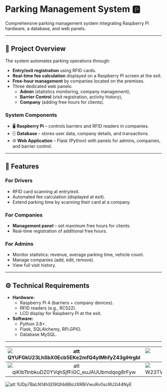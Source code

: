 # Parking Management System 🅿️

Comprehensive parking management system integrating Raspberry Pi hardware, a database, and web panels.  

---

## 📖 Project Overview
The system automates parking operations through:
- **Entry/exit registration** using RFID cards.
- **Real-time fee calculation** displayed on a Raspberry Pi screen at the exit.
- **Free-hour management** by companies located on the premises.
- Three dedicated web panels:
  - **Admin** (statistics monitoring, company management),
  - **Barrier Control** (visit registration, activity history),
  - **Company** (adding free hours for clients).

### System Components
- 🖥️ **Raspberry Pi** – controls barriers and RFID readers in companies.
- 🗄️ **Database** – stores user data, company details, and transactions.
- 🌐 **Web Application** – Flask (Python) with panels for admins, companies, and barrier control.

---

## 🚀 Features
### For Drivers
- RFID card scanning at entry/exit.
- Automated fee calculation (displayed at exit).
- Extend parking time by scanning their card at a company.

### For Companies
- **Management panel** – set maximum free hours for clients.
- Real-time registration of additional free hours.

### For Admins
- Monitor statistics: revenue, average parking time, vehicle count.
- Manage companies (add, edit, remove).
- View full visit history.

---

## ⚙️ Technical Requirements
- **Hardware:**
  - Raspberry Pi 4 (barriers + company devices).
  - RFID readers (e.g., RC522).
  - LCD display for Raspberry Pi at the exit.
- **Software:**
  - Python 3.8+.
  - Flask, SQLAlchemy, RPi.GPIO.
  - Database MySQL.

---

| ![att QYUFGkU23LhSbX0Ecb5EKe2mfQ4yIMhfyZ43giHrgbI](https://github.com/user-attachments/assets/d0a029cc-0504-47f6-ac02-4780bbd9c535) | ![att migL76S3U2AV9Gp6TvQO8y-78iwx8hTP9P7ALrQyCrs](https://github.com/user-attachments/assets/8f6689bf-716e-45e2-ac2e-c3122f51d1e2) | ![att Qy4fZOkx0M8geRl5PdBJI2UmfU3cqw8HS3A6OL7jFyk](https://github.com/user-attachments/assets/13853907-a866-41a3-8ae4-3b9c526a4a80) |
| :---:   | :---: | :---: |
| ![att qiKIbTtnbkuDZ0YVqhSjfFiGC_euJAUUbmdqog8rFyw](https://github.com/user-attachments/assets/14dc4a5f-602a-4347-9fc8-a1b4790bd50d) | ![att W23TWU8wHBPpk7keVLnS9A3WIjWzpD5VsWFG2H20Y0I](https://github.com/user-attachments/assets/b38fdee3-fc51-4738-b2e0-30f4fcc55661) | ![att s1r4d-bLrui_TxeamDtFZ2OTdRzi4pSt84XEekyxvrA](https://github.com/user-attachments/assets/4f364492-bcb2-4e52-85bf-37aeb95f1300) |

![att 1UDp7BaLN14hSD9Qhb6BsUXRBiVwuRv0scRU2i44NyE](https://github.com/user-attachments/assets/4f56516b-d235-4aaa-9948-c4ac2a5ccae9)
